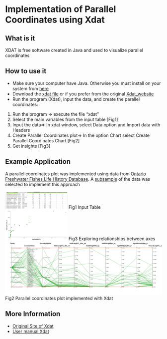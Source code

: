 # Implementation of Parallel Coordinates using Xdat

## What is it

XDAT is free software created in Java and used to visualize parallel coordinates 

## How to use it

* Make sure your computer have Java. Otherwise you must install on your system from [here]
* Download the [xdat file] or if you prefer from the original [Xdat_website]
* Run the program (Xdat), input the data, and create the parallel coordinates: 
1. Run the program => execute the file “xdat” 
2. Select the main variables from the input table [Fig1]
3. Input the data=> In xdat window, select Data option and Import data with Headers  
4. Create Parallel Coordinates plot=> In the option Chart select Create Parallel Coordinates Chart [Fig2] 
5. Get insights [Fig3]

[xdat file]: https://github.com/alminagorta/Parallel-Coordinates/blob/master/Xdat/xdat.jar
[Xdat_website]: https://www.xdat.org/index.php?ref=download
[here]: https://www.oracle.com/java/technologies/javase-downloads.html



## Example Application

A parallel coordinates plot was implemented using data from [Ontario Freshwater Fishes Life History Database]. A [subsample] of the data was selected to 
implement this approach


<img src="https://github.com/alminagorta/Parallel-Coordinates/blob/master/Xdat/fish1_Table.png" width=200/>
Fig1 Input Table


<img src="https://github.com/alminagorta/Parallel-Coordinates/blob/master/Xdat/fish1_2D.png" width=200/>
Fig3 Exploring relationships between axes


<img src="https://github.com/alminagorta/Parallel-Coordinates/blob/master/Xdat/fish1.png" width=800/>
Fig2 Parallel coordinates plot implemented with Xdat




[Ontario Freshwater Fishes Life History Database]: http://www.ontariofishes.ca/home.htm

[subsample]: https://github.com/alminagorta/Parallel-Coordinates/blob/master/Xdat/Fish_data.txt


## More Information

* [Original Site of Xdat]
* [User manual Xdat]


[Original Site of Xdat]: https://www.xdat.org/
[User manual Xdat]: https://www.xdat.org/index.php?ref=manual 


